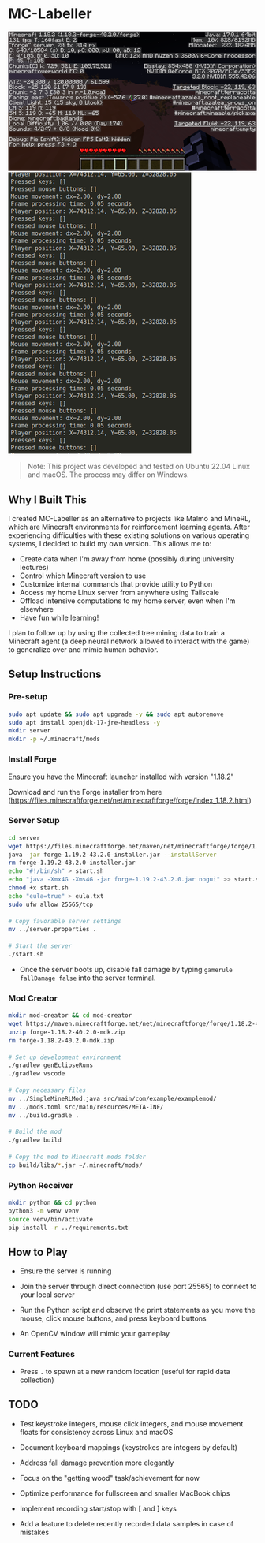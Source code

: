 
# MC-Labeller

![](assets/screenshot.png)
![](assets/data.png)

> Note: This project was developed and tested on Ubuntu 22.04 Linux and macOS. The process may differ on Windows.

## Why I Built This

I created MC-Labeller as an alternative to projects like Malmo and MineRL, which are Minecraft environments for reinforcement learning agents. After experiencing difficulties with these existing solutions on various operating systems, I decided to build my own version. This allows me to:

- Create data when I'm away from home (possibly during university lectures)
- Control which Minecraft version to use
- Customize internal commands that provide utility to Python
- Access my home Linux server from anywhere using Tailscale
- Offload intensive computations to my home server, even when I'm elsewhere
- Have fun while learning!

I plan to follow up by using the collected tree mining data to train a Minecraft agent (a deep neural network allowed to interact with the game) to generalize over and mimic human behavior.

## Setup Instructions

### Pre-setup

```bash
sudo apt update && sudo apt upgrade -y && sudo apt autoremove
sudo apt install openjdk-17-jre-headless -y
mkdir server
mkdir -p ~/.minecraft/mods
```

### Install Forge

Ensure you have the Minecraft launcher installed with version "1.18.2"

Download and run the Forge installer from here (https://files.minecraftforge.net/net/minecraftforge/forge/index_1.18.2.html)

### Server Setup

````bash
cd server
wget https://files.minecraftforge.net/maven/net/minecraftforge/forge/1.18.2-40.2.0/forge-1.18.2-40.2.0-installer.jar
java -jar forge-1.19.2-43.2.0-installer.jar --installServer
rm forge-1.19.2-43.2.0-installer.jar
echo "#!/bin/sh" > start.sh
echo "java -Xmx4G -Xms4G -jar forge-1.19.2-43.2.0.jar nogui" >> start.sh
chmod +x start.sh
echo "eula=true" > eula.txt
sudo ufw allow 25565/tcp

# Copy favorable server settings
mv ../server.properties .

# Start the server
./start.sh
````

- Once the server boots up, disable fall damage by typing `gamerule fallDamage false` into the server terminal.

### Mod Creator

```bash
mkdir mod-creator && cd mod-creator
wget https://maven.minecraftforge.net/net/minecraftforge/forge/1.18.2-40.2.0/forge-1.18.2-40.2.0-mdk.zip
unzip forge-1.18.2-40.2.0-mdk.zip
rm forge-1.18.2-40.2.0-mdk.zip

# Set up development environment
./gradlew genEclipseRuns
./gradlew vscode

# Copy necessary files
mv ../SimpleMineRLMod.java src/main/com/example/examplemod/
mv ../mods.toml src/main/resources/META-INF/
mv ../build.gradle .

# Build the mod
./gradlew build

# Copy the mod to Minecraft mods folder
cp build/libs/*.jar ~/.minecraft/mods/
```

### Python Receiver

```bash
mkdir python && cd python
python3 -m venv venv
source venv/bin/activate
pip install -r ../requirements.txt
```

## How to Play

- Ensure the server is running

- Join the server through direct connection (use port 25565) to connect to your local server

- Run the Python script and observe the print statements as you move the mouse, click mouse buttons, and press keyboard buttons

- An OpenCV window will mimic your gameplay

### Current Features

- Press `.` to spawn at a new random location (useful for rapid data collection)

## TODO

- Test keystroke integers, mouse click integers, and mouse movement floats for consistency across Linux and macOS

- Document keyboard mappings (keystrokes are integers by default)

- Address fall damage prevention more elegantly

- Focus on the "getting wood" task/achievement for now

- Optimize performance for fullscreen and smaller MacBook chips

- Implement recording start/stop with [ and ] keys

- Add a feature to delete recently recorded data samples in case of mistakes
